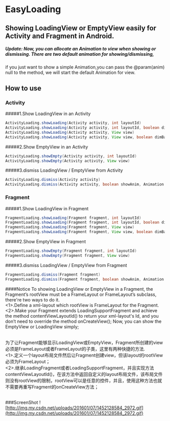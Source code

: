 
# EasyLoading
## Showing LoadingView or EmptyView easily for Activity and Fragment in Android.
##### Update: Now, you can allocate an Animation to view when showing or dismissing. There are two default animation for showing/dismissing,
if you just want to show a simple Animation,you can pass the @param(anim) null to the method, we will start the default Animation for view.
## How to use
### Activity
#####1.Show LoadingView in an Activity
```java
ActivityLoading.showLoading(Activity activity, int layoutId)
ActivityLoading.showLoading(Activity activity, int layoutId, boolean dimBackground, boolean showAnimation, Animation anim)
ActivityLoading.showLoading(Activity activity, View view)
ActivityLoading.showLoading(Activity activity, View view, boolean dimBackground, boolean showAnimation, Animation anim)
```
#####2.Show EmptyView in an Activity
```java
ActivityLoading.showEmpty(Activity activity, int layoutId)
ActivityLoading.showEmpty(Activity activity, View view)
```
#####3.dismiss LoadingView / EmptyView from Activity
```java
ActivityLoading.dismiss(Activity activity)
ActivityLoading.dismiss(Activity activity, boolean showAnim, Animation anim)
```
### Fragment

#####1.Show LoadingView in Fragment
```java
FragmentLoading.showLoading(Fragment fragment, int layoutId)
FragmentLoading.showLoading(Fragment fragment, int layoutId, boolean dimBackground, boolean showAnimation, Animation anim)
FragmentLoading.showLoading(Fragment fragment, View view)
FragmentLoading.showLoading(Fragment fragment, View view, boolean dimBackground, boolean showAnimation, Animation anim)
```
#####2.Show EmptyView in Fragment
```java
FragmentLoading.showEmpty(Fragment fragment, int layoutId)
FragmentLoading.showEmpty(Fragment fragment, View view)
```
#####3.dismiss LoadingView / EmptyView from Fragment
```java
FragmentLoading.dismiss(Fragment fragment)
FragmentLoading.dismiss(Fragment fragment, boolean showAnim, Animation anim)
```
####Notice
To showing LoadingView or EmptyView in a Fragment, the Fragment’s rootView must be a FrameLayout or FrameLayout’s subclass, there're two ways to do it.
 </br> <1>.Define a xml-layout which rootView is FrameLayout for the Fragment.
 </br> <2>.Make your Fragment extends LoadingSupportFragment and achieve the method contentViewLayoutId() to return your xml-layout's Id, and you don’t need to override the method onCreateView();
Now, you can show the EmptyView or LoadingView simply;
</br></br>

为了让Fragment能够显示LoadingView或EmptyView，Fragment所创建的view必须是FrameLayout或者FrameLayout的子类，这里有两种快捷的方法.
 <br> <1>.定义一个layout布局文件然后让Fragment创建view，但该layout的rootView必须为FrameLayout；
 <br> <2>.继承LoadingFragment或者LoadingSupportFragment，并且实现方法contentViewLayoutId()，在该方法中返回自定义的layout布局文件，该布局文件则没有rootView的限制，rootView可以是任意的控件，并且，使用这种方法也就不需要再重写Fragment的onCreateView方法；
</br></br>

###ScreenShot
![http://img.my.csdn.net/uploads/201601/07/1452128584_2972.gif](http://img.my.csdn.net/uploads/201601/07/1452128584_2972.gif)

